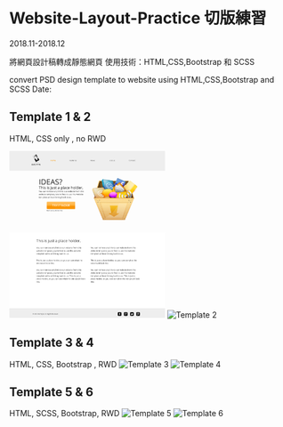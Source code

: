 # Website-Layout-Practice 切版練習
2018.11-2018.12

將網頁設計稿轉成靜態網頁
使用技術：HTML,CSS,Bootstrap 和 SCSS

convert PSD design template to website using HTML,CSS,Bootstrap and SCSS
Date: 

## Template 1 & 2 
HTML, CSS only , no RWD

<img src="https://github.com/codeewander/-Website-Layout-Practice/blob/master/Template%201/Template_1.png?raw=true" alt="Template 1"  height="300">
<img src="https://github.com/codeewander/Website-Layout-Practice/blob/master/Template%202/Template_2.png?raw=true" alt="Template 2"  height="300">

## Template 3 & 4 
HTML, CSS, Bootstrap , RWD
<img src="https://github.com/codeewander/Website-Layout-Practice/blob/master/Template%203/Template_3.png?raw=true" alt="Template 3"  height="300">
<img src="https://github.com/codeewander/Website-Layout-Practice/blob/master/Template%204/template_4.png?raw=true" alt="Template 4"  height="300">

## Template 5 & 6
HTML, SCSS, Bootstrap, RWD
<img src="https://github.com/codeewander/Website-Layout-Practice/blob/master/Template%205/Template_5.png?raw=true" alt="Template 5"  height="300">
<img src="https://github.com/codeewander/Website-Layout-Practice/blob/master/Template%206/template_6.png?raw=true" alt="Template 6"  height="300">

